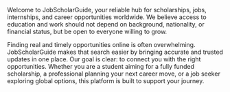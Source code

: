 Welcome to JobScholarGuide, your reliable hub for scholarships, jobs, internships, and career opportunities worldwide. We believe access to education and work should not depend on background, nationality, or financial status, but be open to everyone willing to grow.

Finding real and timely opportunities online is often overwhelming. JobScholarGuide makes that search easier by bringing accurate and trusted updates in one place. Our goal is clear: to connect you with the right opportunities. Whether you are a student aiming for a fully funded scholarship, a professional planning your next career move, or a job seeker exploring global options, this platform is built to support your journey.
